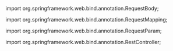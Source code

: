 import org.springframework.web.bind.annotation.RequestBody;

import org.springframework.web.bind.annotation.RequestMapping;

import org.springframework.web.bind.annotation.RequestParam;

import org.springframework.web.bind.annotation.RestController;

